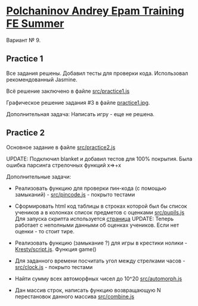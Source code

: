 # [Polchaninov Andrey Epam Training FE Summer](https://github.com/Hundd/FE_Summer_Epam) 

Вариант № 9.

## Practice 1

Все задания решены.
Добавил тесты для проверки кода. Использовал рекомендованный Jasmine.

Всё решение заключено в файле 
[src/practice1.js](https://github.com/Hundd/FE_Summer_Epam/blob/master/src/practice1.js)

Графическое решение задания #3 в файле 
[practice1.jpg](https://github.com/Hundd/FE_Summer_Epam/blob/master/practice1.jpg).

Дополнительная задача: Написать игру - еще не решена.

## Practice 2

Основное задание в файле 
[src/practice2.js](https://github.com/Hundd/FE_Summer_Epam/blob/master/src/practice2.js)

UPDATE: Подключил blanket и добавил тестов для 100% покрытия. Была ошибка парсинга стрелочных функций x=>+x

Дополнительные задачи:

* Реализовать функцию для проверки пин-кода (с помощью замыканий) - 
[src/pincode.js](https://github.com/Hundd/FE_Summer_Epam/blob/master/src/pincode.js) - покрыто тестами

* Сформировать html код таблицы в строках которой был бы список учеников  а в колонках список предметов с оценками 
[src/pupils.js](https://github.com/Hundd/FE_Summer_Epam/blob/master/src/pupils.js) 
Для запуска скрипта используется [страница](https://github.com/Hundd/FE_Summer_Epam/blob/master/pupils.html) 
UPDATE: Теперь работает с неполными данными об оценках учеников. Если нет оценки - то стоит тире.

* Реализовать функцию (замыкание ?) для игры в крестики нолики - 
[Kresty/script.js](https://github.com/Hundd/FE_Summer_Epam/blob/master/Kresty/script.js). Функция game()

* Для заданного времени посчитать угол между стрелками часов - [src/clock.js](https://github.com/Hundd/FE_Summer_Epam/blob/master/src/clock.js) - покрыто тестами

* Найти сумму всех автоморфных чисел до 10^20 [src/automorph.js](https://github.com/Hundd/FE_Summer_Epam/blob/master/src/automorph.js)

* Дан массив строк, написать функцию возвращающую  N перестановок данного  массива
[src/combine.js](https://github.com/Hundd/FE_Summer_Epam/blob/master/src/combine.js)

